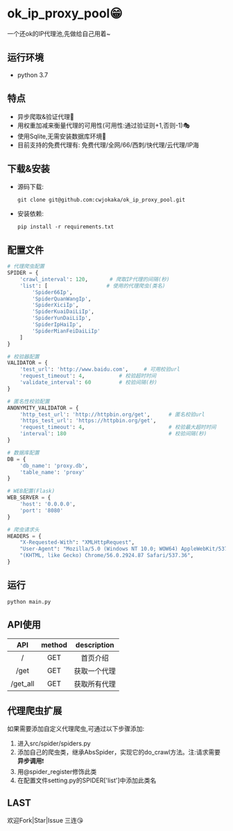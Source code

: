 # ok_ip_proxy_pool😁
一个还ok的IP代理池,先做给自己用着~



## 运行环境

- python 3.7



## 特点

- 异步爬取&验证代理🚀
- 用权重加减来衡量代理的可用性(可用性:通过验证则+1,否则-1)🎭
- 使用Sqlite,无需安装数据库环境🛴
- 目前支持的免费代理有: 免费代理/全网/66/西刺/快代理/云代理/IP海



## 下载&安装

- 源码下载:

  ```
  git clone git@github.com:cwjokaka/ok_ip_proxy_pool.git
  ```

  

- 安装依赖:

  ```
  pip install -r requirements.txt
  ```



## 配置文件
```python
# 代理爬虫配置
SPIDER = {
    'crawl_interval': 120,       # 爬取IP代理的间隔(秒)
    'list': [                   # 使用的代理爬虫(类名)
        'Spider66Ip',
        'SpiderQuanWangIp',
        'SpiderXiciIp',
        'SpiderKuaiDaiLiIp',
        'SpiderYunDaiLiIp',
        'SpiderIpHaiIp',
        'SpiderMianFeiDaiLiIp'
    ]
}

# 校验器配置
VALIDATOR = {
    'test_url': 'http://www.baidu.com',     # 可用校验url
    'request_timeout': 4,           # 校验超时时间
    'validate_interval': 60         # 校验间隔(秒)
}

# 匿名性校验配置
ANONYMITY_VALIDATOR = {
    'http_test_url': 'http://httpbin.org/get',      # 匿名校验url
    'https_test_url': 'https://httpbin.org/get',
    'request_timeout': 4,                           # 校验最大超时时间
    'interval': 180                                 # 校验间隔(秒)
}

# 数据库配置
DB = {
    'db_name': 'proxy.db',
    'table_name': 'proxy'
}

# WEB配置(Flask)
WEB_SERVER = {
    'host': '0.0.0.0',
    'port': '8080'
}

# 爬虫请求头
HEADERS = {
    "X-Requested-With": "XMLHttpRequest",
    "User-Agent": "Mozilla/5.0 (Windows NT 10.0; WOW64) AppleWebKit/537.36 "
    "(KHTML, like Gecko) Chrome/56.0.2924.87 Safari/537.36",
}
```





## 运行
  ```
  python main.py
  ```





## API使用

|   API    | method | description  |
| :------: | :----: | :----------: |
|    /     |  GET   |   首页介绍   |
|   /get   |  GET   | 获取一个代理 |
| /get_all |  GET   | 获取所有代理 |



## 代理爬虫扩展
如果需要添加自定义代理爬虫,可通过以下步骤添加:

1. 进入src/spider/spiders.py
2. 添加自己的爬虫类，继承AbsSpider，实现它的do_crawl方法。注:请求需要**异步调用**❗
3. 用@spider_register修饰此类
4. 在配置文件setting.py的SPIDER['list']中添加此类名



## LAST

欢迎Fork|Star|Issue 三连😘
